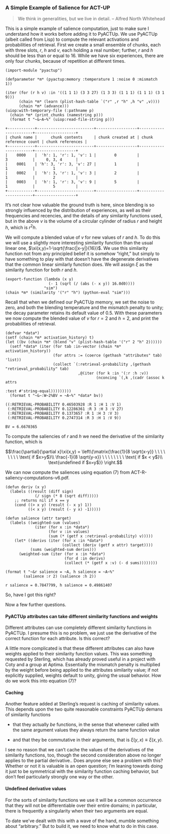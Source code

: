 ### A Simple Example of Salience for ACT-UP

> We think in generalities, but we live in detail. – Alfred North Whitehead

This is a simple example of salience computation, just to make sure I understand how it works before adding
it to PyACTUp.
We use PyACTUp (albeit called from Lisp) to compute the relevant activations and probabilities of retrieval.
First we create a small ensemble of chunks, each with three slots, $r$, $h$ and $v$, each holding
a real number; further, $r$ and $h$ should be less than or equal to 16. While we have six experiences,
there are only four chunks, because of repetition at different times.

    (import-module "pyactup")

    (defparameter *m* (pyactup:memory :temperature 1 :noise 0 :mismatch 1))

    (iter (for (r h v) :in '((1 1 1) (3 3 27) (1 3 3) (1 1 1) (1 1 1) (3 1 9)))
          (chain *m* (learn (plist-hash-table `("r" ,r "h" ,h "v" ,v))))
          (chain *m* (advance)))
    (uiop:with-temporary-file (:pathname p)
      (chain *m* (print_chunks (namestring p)))
      (format t "~&~A~%" (uiop:read-file-string p)))

    +------------+-------------------------+------------------+-----------------------+------------------+
    | chunk name |      chunk contents     | chunk created at | chunk reference count | chunk references |
    +------------+-------------------------+------------------+-----------------------+------------------+
    |    0000    |  'h': 1, 'r': 1, 'v': 1 |        0         |           3           |     0, 3, 4      |
    |    0001    | 'h': 3, 'r': 3, 'v': 27 |        1         |           1           |        1         |
    |    0002    |  'h': 3, 'r': 1, 'v': 3 |        2         |           1           |        2         |
    |    0003    |  'h': 1, 'r': 3, 'v': 9 |        5         |           1           |        5         |
    +------------+-------------------------+------------------+-----------------------+------------------+

It’s not clear how valuable the ground truth is here, since blending is so strongly influenced by the
distribution of experiences, as well as their frequencies and recencies, and the details of any
similarity functions used, but in the above $v$ is the volume of a circular cylinder of radius $r$
and height $h$, which is $r^2h$.

We will compute a blended value of $v$ for new values of $r$ and $h$. To do this we will use a slightly more
interesting similarity function than the usual linear one, $\xi(x,y)=1-\sqrt{\frac{|x-y|}{16}}$.
We use this similarity function not from any principled belief it is somehow “right,” but simply to have
something to play with that doesn’t have the degenerate derivatives that the common linear similarly
function does.
We will assign $\xi$ as the similarity function for both $r$ and $h$.

    (export-function (lambda (x y)
                       (- 1 (sqrt (/ (abs (- x y)) 16.0d0))))
                     "sim")
    (chain *m* (similarity '("r" "h") (python-eval "sim")))

Recall that when we defined our PyACTUp memory, we set the noise to zero, and both the blending temperature
and the mismatch penalty to unity; the decay parameter retains its default value of $0.5$. With these parameters
we now compute the blended value of $v$ for $r=2$ and $h=2$, and print the probabilities of retrieval.

    (defvar *data*)
    (setf (chain *m* activation_history) t)
    (let ((bv (chain *m* (blend "v" (plist-hash-table '("r" 2 "h" 2))))))
      (setf *data* (iter (for tab :in-vector (chain *m* activation_history))
                         (for attrs := (coerce (gethash "attributes" tab) 'list))
                         (collect `(:retrieval-probability ,(gethash "retrieval_probability" tab)
                                    ,@(iter (for k :in '(:r :h :v))
                                            (nconcing `(,k ,(cadr (assoc k attrs
                                                                         :test #'string-equal)))))))))
      (format t "~&~:W~2%BV = ~A~%" *data* bv))

    ((:RETRIEVAL-PROBABILITY 0.46503928 :R 1 :H 1 :V 1)
     (:RETRIEVAL-PROBABILITY 0.12286361 :R 3 :H 3 :V 27)
     (:RETRIEVAL-PROBABILITY 0.1373657 :R 1 :H 3 :V 3)
     (:RETRIEVAL-PROBABILITY 0.2747314 :R 3 :H 1 :V 9))

    BV = 6.6670365

To compute the saliencies of $r$ and $h$ we need the derivative of the similarity function, which is

```math
\frac{\partial}{\partial x}\xi(x,y) = \left\{\matrix{\frac{1}{8 \sqrt{x-y}} \ \ \ \ \ \ \ \ \text{ if $x>y$}\\ \frac{-1}{8 \sqrt{y-x}} \ \ \ \ \ \ \ \ \text{ if $x < y$}\\ \text{undefined   if $x=y$}} \right.
```

We can now compute the saliences using equation (7) from ACT-R-saliency-computations-v6.pdf.

    (defun deriv (x y)
      (labels ((result (diff sign)
                 (/ sign (* 8 (sqrt diff)))))
        ;; returns nil if x == y
        (cond ((> x y) (result (- x y) 1))
              ((< x y) (result (- y x) -1)))))

    (defun salience (attr target)
      (labels ((weighted-sum (values)
                 (iter (for x :in *data*)
                       (for v :in values)
                       (sum (* (getf x :retrieval-probability) v)))))
        (let* ((derivs (iter (for x :in *data*)
                             (collect (deriv (getf x attr) target))))
               (sums (weighted-sum derivs)))
          (weighted-sum (iter (for x :in *data*)
                              (for d :in derivs)
                              (collect (* (getf x :v) (- d sums))))))))

    (format t "~&r salience = ~A, h salience = ~A~%"
            (salience :r 2) (salience :h 2))

    r salience = 0.7847799, h salience = 0.49861407

So, have I got this right?

Now a few further questions.

#### PyACTUp attributes can take different similarity functions and weights

Different attributes can use completely different similarity functions in PyACTUp.
I presume this is no problem, we just use the derivative of the correct function
for each attribute. Is this correct?

A little more complicated is that these different attributes can also have weights
applied to their similarity function values. This was something requested by
Sterling, which has already proved useful in a project with Coty and a group at Aptima.
Essentially the mismatch penalty is multiplied by the weight before being applied to
the attributes similarity value; if not explicitly supplied, weights default to unity,
giving the usual behavior. How do we work this into equation (7)?

#### Caching

Another feature added at Sterling’s request is caching of similarity values. This depends
upon the two quite reasonable constraints PyACTUp demans of similarity functions

- that they actually *be* functions, in the sense that whenever called with the same
  argument values they always return the same function value

- and that they be commutative in their arguments, that is $\xi(y,x) \equiv \xi(x,y)$.

I see no reason that we can’t cache the values of the derivatives of the similarity functions, too, though
the second consideration above no longer applies to the partial derivative..
Does anyone else see a problem with this? Whether or not it is valuable is an open question;
I’m leaning towards doing it just to be symmetrical with the similarity function caching behavior,
but don’t feel particularly strongly one way or the other.

#### Undefined derivative values

For the sorts of similarity functions we use it will be a common occurrence that they will not
be differentiable over their entire domains; in particular, there is frequently a singularity
when their two arguments are equal.

To date we’ve dealt with this with a wave of the hand, mumble something about “arbitrary.” But
to build it, we need to know what to do in this case.
